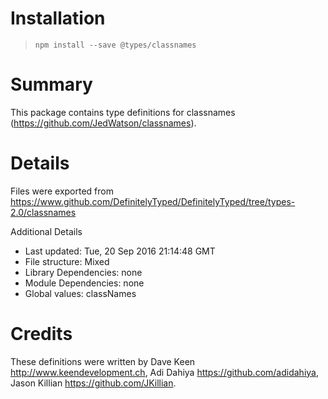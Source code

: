 # Installation
> `npm install --save @types/classnames`

# Summary
This package contains type definitions for classnames (https://github.com/JedWatson/classnames).

# Details
Files were exported from https://www.github.com/DefinitelyTyped/DefinitelyTyped/tree/types-2.0/classnames

Additional Details
 * Last updated: Tue, 20 Sep 2016 21:14:48 GMT
 * File structure: Mixed
 * Library Dependencies: none
 * Module Dependencies: none
 * Global values: classNames

# Credits
These definitions were written by Dave Keen <http://www.keendevelopment.ch>, Adi Dahiya <https://github.com/adidahiya>, Jason Killian <https://github.com/JKillian>.

